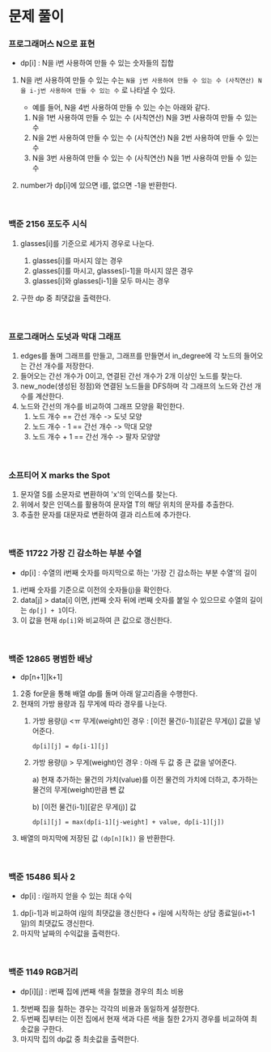 # 문제 풀이

### 프로그래머스 N으로 표현

- dp[i] : N을 i번 사용하여 만들 수 있는 숫자들의 집합

1. N을 i번 사용하여 만들 수 있는 수는 `N을 j번 사용하여 만들 수 있는 수 (사칙연산) N을 i-j번 사용하여 만들 수 있는 수` 로 나타낼 수 있다.

   - 예를 들어, N을 4번 사용하여 만들 수 있는 수는 아래와 같다.

   1. N을 1번 사용하여 만들 수 있는 수 (사칙연산) N을 3번 사용하여 만들 수 있는 수
   2. N을 2번 사용하여 만들 수 있는 수 (사칙연산) N을 2번 사용하여 만들 수 있는 수
   3. N을 3번 사용하여 만들 수 있는 수 (사칙연산) N을 1번 사용하여 만들 수 있는 수

2. number가 dp[i]에 있으면 i를, 없으면 -1을 반환한다.

</br>

### 백준 2156 포도주 시식

1. glasses[i]를 기준으로 세가지 경우로 나눈다.
   1. glasses[i]를 마시지 않는 경우
   2. glasses[i]를 마시고, glasses[i-1]을 마시지 않은 경우
   3. glasses[i]와 glasses[i-1]을 모두 마시는 경우

2. 구한 dp 중 최댓값을 출력한다.

</br>

### 프로그래머스 도넛과 막대 그래프

1. edges를 돌며 그래프를 만들고, 그래프를 만들면서 in_degree에 각 노드의 들어오는 간선 개수를 저장한다.
2. 들어오는 간선 개수가 0이고, 연결된 간선 개수가 2개 이상인 노드를 찾는다.
3. new_node(생성된 정점)와 연결된 노드들을 DFS하며 각 그래프의 노드와 간선 개수를 계산한다.
4. 노드와 간선의 개수를 비교하여 그래프 모양을 확인한다.
   1. 노드 개수 == 간선 개수 -> 도넛 모양
   2. 노드 개수 - 1 == 간선 개수 -> 막대 모양
   3. 노드 개수 + 1 == 간선 개수 -> 팔자 모양양

</br>

### 소프티어 X marks the Spot

1. 문자열 S를 소문자로 변환하여 'x'의 인덱스를 찾는다.
2. 위에서 찾은 인덱스를 활용하여 문자열 T의 해당 위치의 문자를 추출한다.
3. 추출한 문자를 대문자로 변환하여 결과 리스트에 추가한다.

</br>

### 백준 11722 가장 긴 감소하는 부분 수열

- dp[i] : 수열의 i번째 숫자를 마지막으로 하는 '가장 긴 감소하는 부분 수열'의 길이
1. i번째 숫자를 기준으로 이전의 숫자들(j)을 확인한다.
2. data[j] > data[i] 이면, j번째 숫자 뒤에 i번째 숫자를 붙일 수 있으므로 수열의 길이는 `dp[j] + 1`이다.
3. 이 값을 현재 `dp[i]`와 비교하여 큰 값으로 갱신한다. 

</br>

### 백준 12865 평범한 배낭

- dp[n+1][k+1]
1. 2중 for문을 통해 배열 dp를 돌며 아래 알고리즘을 수행한다.
2. 현재의 가방 용량과 짐 무게에 따라 경우를 나눈다.
   1. 가방 용량(j) <ㅠ 무게(weight)인 경우 : [이전 물건(i-1)][같은 무게(j)] 값을 넣어준다.

        `dp[i][j] = dp[i-1][j]`

   2. 가방 용량(j) > 무게(weight)인 경우 : 아래 두 값 중 큰 값을 넣어준다.
        
        a) 현재 추가하는 물건의 가치(value)를 이전 물건의 가치에 더하고, 추가하는 물건의 무게(weight)만큼 뺀 값

        b) [이전 물건(i-1)][같은 무게(j)] 값
        
        `dp[i][j] = max(dp[i-1][j-weight] + value, dp[i-1][j])`
3. 배열의 마지막에 저장된 값 `(dp[n][k])` 을 반환한다.

</br>

### 백준 15486 퇴사 2

- dp[i] : i일까지 얻을 수 있는 최대 수익
1. dp[i-1]과 비교하여 i일의 최댓값을 갱신한다 + i일에 시작하는 상담 종료일(i+t-1일)의 최댓값도 갱신한다.
2. 마지막 날짜의 수익값을 출력한다.

</br>

### 백준 1149 RGB거리

- dp[i][j] : i번째 집에 j번째 색을 칠했을 경우의 최소 비용
1. 첫번째 집을 칠하는 경우는 각각의 비용과 동일하게 설정한다.
2. 두번째 집부터는 이전 집에서 현재 색과 다른 색을 칠한 2가지 경우를 비교하여 최솟값을 구한다.
3. 마지막 집의 dp값 중 최솟값을 출력한다.